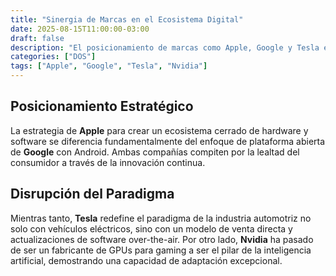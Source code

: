 ```yaml
---
title: "Sinergia de Marcas en el Ecosistema Digital"
date: 2025-08-15T11:00:00-03:00
draft: false
description: "El posicionamiento de marcas como Apple, Google y Tesla en un mercado competitivo que exige innovación constante."
categories: ["DOS"]
tags: ["Apple", "Google", "Tesla", "Nvidia"]
---
```


## Posicionamiento Estratégico

La estrategia de **Apple** para crear un ecosistema cerrado de hardware y software se diferencia fundamentalmente del enfoque de plataforma abierta de **Google** con Android. Ambas compañías compiten por la lealtad del consumidor a través de la innovación continua.

## Disrupción del Paradigma

Mientras tanto, **Tesla** redefine el paradigma de la industria automotriz no solo con vehículos eléctricos, sino con un modelo de venta directa y actualizaciones de software over-the-air. Por otro lado, **Nvidia** ha pasado de ser un fabricante de GPUs para gaming a ser el pilar de la inteligencia artificial, demostrando una capacidad de adaptación excepcional.